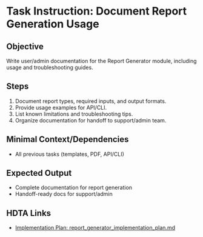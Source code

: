 # Task Instruction: Document Report Generation Usage

## Objective
Write user/admin documentation for the Report Generator module, including usage and troubleshooting guides.

## Steps
1. Document report types, required inputs, and output formats.
2. Provide usage examples for API/CLI.
3. List known limitations and troubleshooting tips.
4. Organize documentation for handoff to support/admin team.

## Minimal Context/Dependencies
- All previous tasks (templates, PDF, API/CLI)

## Expected Output
- Complete documentation for report generation
- Handoff-ready docs for support/admin

## HDTA Links
- [Implementation Plan: report_generator_implementation_plan.md](report_generator_implementation_plan.md)
